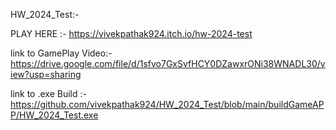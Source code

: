 HW_2024_Test:-

PLAY HERE :- https://vivekpathak924.itch.io/hw-2024-test

link to GamePlay Video:- https://drive.google.com/file/d/1sfvo7GxSvfHCY0DZawxrONi38WNADL30/view?usp=sharing

link to .exe Build :- https://github.com/vivekpathak924/HW_2024_Test/blob/main/buildGameAPP/HW_2024_Test.exe
